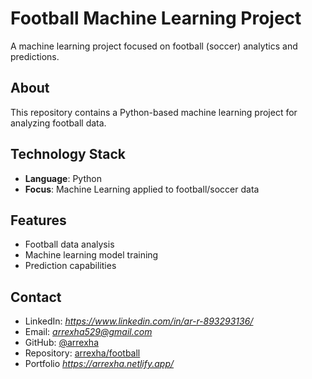 # Football Machine Learning Project

A machine learning project focused on football (soccer) analytics and predictions.

## About

This repository contains a Python-based machine learning project for analyzing football data.

## Technology Stack

- **Language**: Python
- **Focus**: Machine Learning applied to football/soccer data

## Features

- Football data analysis
- Machine learning model training
- Prediction capabilities

## Contact

- LinkedIn: *https://www.linkedin.com/in/ar-r-893293136/*  
- Email: *arrexha529@gmail.com*
- GitHub: [@arrexha](https://github.com/arrexha)
- Repository: [arrexha/football](https://github.com/arrexha/football)
- Portfolio *https://arrexha.netlify.app/*
